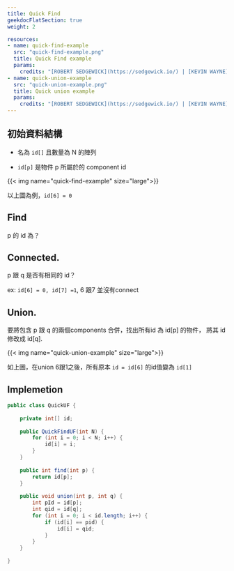 ```yaml
---
title: Quick Find
geekdocFlatSection: true
weight: 2

resources:
- name: quick-find-example
  src: "quick-find-example.png"
  title: Quick Find example
  params:
    credits: "[ROBERT SEDGEWICK](https://sedgewick.io/) | [KEVIN WAYNE](https://www.cs.princeton.edu/people/profile/wayne) on [Algorithms in Java, 4th Edition](https://algs4.cs.princeton.edu/lectures/keynote/15UnionFind.pdf)"
- name: quick-union-example
  src: "quick-union-example.png"
  title: Quick union example
  params:
    credits: "[ROBERT SEDGEWICK](https://sedgewick.io/) | [KEVIN WAYNE](https://www.cs.princeton.edu/people/profile/wayne) on [Algorithms in Java, 4th Edition](https://algs4.cs.princeton.edu/lectures/keynote/15UnionFind.pdf)"
---
```

## 初始資料結構

- 名為 `id[]` 且數量為 N 的陣列

- `id[p]` 是物件 p 所屬於的 component id



{{< img name="quick-find-example" size="large">}}

以上圖為例，`id[6] = 0`



## Find

p 的 id 為？



## Connected.

p 跟 q 是否有相同的 id？

ex: `id[6] = 0, id[7] =1`, 6 跟7 並沒有connect



## Union.

要將包含 p 跟 q 的兩個components 合併，找出所有id 為 id[p] 的物件， 將其 id 修改成 id[q].

{{< img name="quick-union-example" size="large">}}

如上圖，在union 6跟1之後，所有原本 `id = id[6]` 的id值變為 `id[1]`



## Implemetion

```Java
public class QuickUF {
    
    private int[] id;
    
    public QuickFindUF(int N) {
        for (int i = 0; i < N; i++) {
    	    id[i] = i;
    	}
    }
    
    public int find(int p) {
    	return id[p];
    }
    
    public void union(int p, int q) {
    	int pId = id[p];
    	int qid = id[q];
    	for (int i = 0; i < id.length; i++) {
            if (id[i] == pid) {
                id[i] = qid;
            }
    	}
    }
  
}
```





